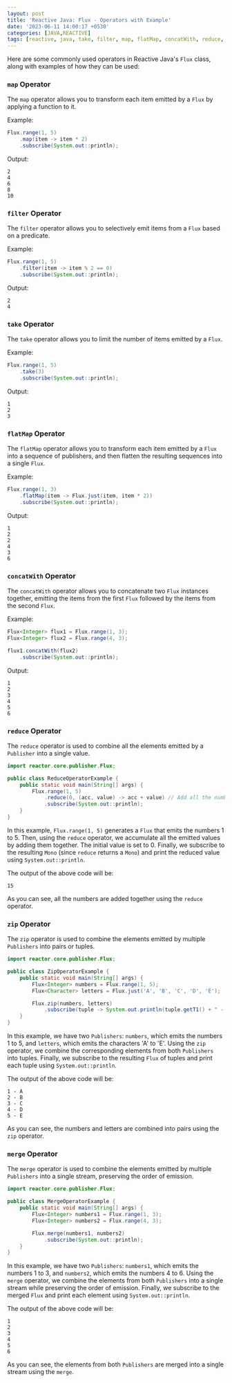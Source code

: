 ```yaml
---
layout: post
title: 'Reactive Java: Flux - Operators with Example'
date: '2023-06-11 14:00:17 +0530'
categories: [JAVA,REACTIVE]
tags: [reactive, java, take, filter, map, flatMap, concatWith, reduce, zip, merge]
---
```


Here are some commonly used operators in Reactive Java's `Flux` class, along with examples of how they can be used:

### `map` Operator

The `map` operator allows you to transform each item emitted by a `Flux` by applying a function to it.

Example:
```java
Flux.range(1, 5)
    .map(item -> item * 2)
    .subscribe(System.out::println);
```
Output:
```
2
4
6
8
10
```

### `filter` Operator

The `filter` operator allows you to selectively emit items from a `Flux` based on a predicate.

Example:
```java
Flux.range(1, 5)
    .filter(item -> item % 2 == 0)
    .subscribe(System.out::println);
```
Output:
```
2
4
```

### `take` Operator

The `take` operator allows you to limit the number of items emitted by a `Flux`.

Example:
```java
Flux.range(1, 5)
    .take(3)
    .subscribe(System.out::println);
```
Output:
```
1
2
3
```

### `flatMap` Operator

The `flatMap` operator allows you to transform each item emitted by a `Flux` into a sequence of publishers, and then flatten the resulting sequences into a single `Flux`.

Example:
```java
Flux.range(1, 3)
    .flatMap(item -> Flux.just(item, item * 2))
    .subscribe(System.out::println);
```
Output:
```
1
2
2
4
3
6
```

### `concatWith` Operator

The `concatWith` operator allows you to concatenate two `Flux` instances together, emitting the items from the first `Flux` followed by the items from the second `Flux`.

Example:
```java
Flux<Integer> flux1 = Flux.range(1, 3);
Flux<Integer> flux2 = Flux.range(4, 3);

flux1.concatWith(flux2)
    .subscribe(System.out::println);
```
Output:
```
1
2
3
4
5
6
```

### `reduce` Operator

The `reduce` operator is used to combine all the elements emitted by a `Publisher` into a single value.

```java
import reactor.core.publisher.Flux;

public class ReduceOperatorExample {
    public static void main(String[] args) {
        Flux.range(1, 5)
            .reduce(0, (acc, value) -> acc + value) // Add all the numbers
            .subscribe(System.out::println);
    }
}
```

In this example, `Flux.range(1, 5)` generates a `Flux` that emits the numbers 1 to 5. Then, using the `reduce` operator, we accumulate all the emitted values by adding them together. The initial value is set to 0. Finally, we subscribe to the resulting `Mono` (since `reduce` returns a `Mono`) and print the reduced value using `System.out::println`.

The output of the above code will be:
```
15
```

As you can see, all the numbers are added together using the `reduce` operator.

### `zip` Operator

The `zip` operator is used to combine the elements emitted by multiple `Publishers` into pairs or tuples.

```java
import reactor.core.publisher.Flux;

public class ZipOperatorExample {
    public static void main(String[] args) {
        Flux<Integer> numbers = Flux.range(1, 5);
        Flux<Character> letters = Flux.just('A', 'B', 'C', 'D', 'E');

        Flux.zip(numbers, letters)
            .subscribe(tuple -> System.out.println(tuple.getT1() + " - " + tuple.getT2()));
    }
}
```

In this example, we have two `Publishers`: `numbers`, which emits the numbers 1 to 5, and `letters`, which emits the characters 'A' to 'E'. Using the `zip` operator, we combine the corresponding elements from both `Publishers` into tuples. Finally, we subscribe to the resulting `Flux` of tuples and print each tuple using `System.out::println`.

The output of the above code will be:
```
1 - A
2 - B
3 - C
4 - D
5 - E
```

As you can see, the numbers and letters are combined into pairs using the `zip` operator.

### `merge` Operator

The `merge` operator is used to combine the elements emitted by multiple `Publishers` into a single stream, preserving the order of emission.

```java
import reactor.core.publisher.Flux;

public class MergeOperatorExample {
    public static void main(String[] args) {
        Flux<Integer> numbers1 = Flux.range(1, 3);
        Flux<Integer> numbers2 = Flux.range(4, 3);

        Flux.merge(numbers1, numbers2)
            .subscribe(System.out::println);
    }
}
```

In this example, we have two `Publishers`: `numbers1`, which emits the numbers 1 to 3, and `numbers2`, which emits the numbers 4 to 6. Using the `merge` operator, we combine the elements from both `Publishers` into a single stream while preserving the order of emission. Finally, we subscribe to the merged `Flux` and print each element using `System.out::println`.

The output of the above code will be:
```
1
2
3
4
5
6
```

As you can see, the elements from both `Publishers` are merged into a single stream using the `merge`.